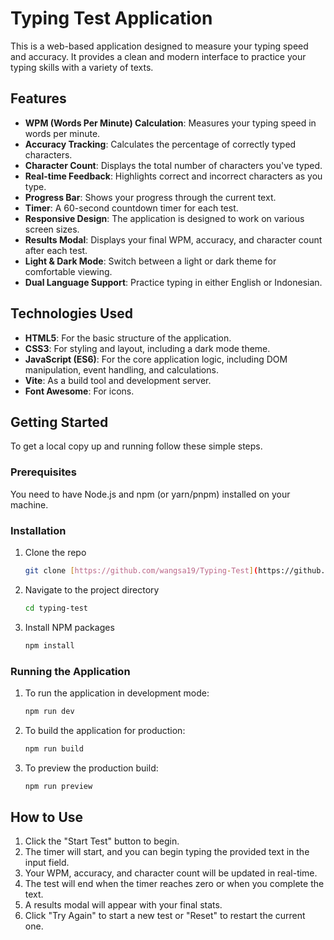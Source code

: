 # Typing Test Application

This is a web-based application designed to measure your typing speed and accuracy. It provides a clean and modern interface to practice your typing skills with a variety of texts.

## Features

- **WPM (Words Per Minute) Calculation**: Measures your typing speed in words per minute.
- **Accuracy Tracking**: Calculates the percentage of correctly typed characters.
- **Character Count**: Displays the total number of characters you've typed.
- **Real-time Feedback**: Highlights correct and incorrect characters as you type.
- **Progress Bar**: Shows your progress through the current text.
- **Timer**: A 60-second countdown timer for each test.
- **Responsive Design**: The application is designed to work on various screen sizes.
- **Results Modal**: Displays your final WPM, accuracy, and character count after each test.
- **Light & Dark Mode**: Switch between a light or dark theme for comfortable viewing.
- **Dual Language Support**: Practice typing in either English or Indonesian.


## Technologies Used

- **HTML5**: For the basic structure of the application.
- **CSS3**: For styling and layout, including a dark mode theme.
- **JavaScript (ES6)**: For the core application logic, including DOM manipulation, event handling, and calculations.
- **Vite**: As a build tool and development server.
- **Font Awesome**: For icons.

## Getting Started

To get a local copy up and running follow these simple steps.

### Prerequisites

You need to have Node.js and npm (or yarn/pnpm) installed on your machine.

### Installation

1.  Clone the repo
    ```sh
    git clone [https://github.com/wangsa19/Typing-Test](https://github.com/wangsa19/Typing-Test)
    ```
2.  Navigate to the project directory
    ```sh
    cd typing-test
    ```
3.  Install NPM packages
    ```sh
    npm install
    ```

### Running the Application

1.  To run the application in development mode:
    ```sh
    npm run dev
    ```
2.  To build the application for production:
    ```sh
    npm run build
    ```
3.  To preview the production build:
    ```sh
    npm run preview
    ```

## How to Use

1.  Click the "Start Test" button to begin.
2.  The timer will start, and you can begin typing the provided text in the input field.
3.  Your WPM, accuracy, and character count will be updated in real-time.
4.  The test will end when the timer reaches zero or when you complete the text.
5.  A results modal will appear with your final stats.
6.  Click "Try Again" to start a new test or "Reset" to restart the current one.

